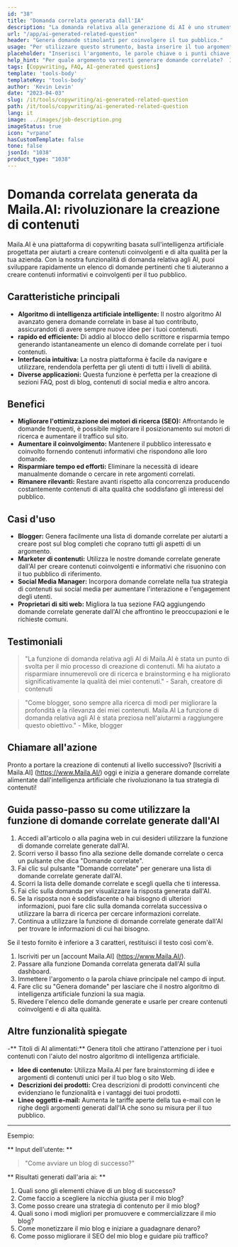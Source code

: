 ```yaml
---
id: "38"
title: "Domanda correlata generata dall'IA"
description: "La domanda relativa alla generazione di AI è uno strumento che utilizza l'intelligenza artificiale per creare domande automaticamente pertinenti e coinvolgenti basate su un determinato argomento o parole chiave.  Questo strumento è perfetto per generare sezioni FAQ, forum di discussione, contenuti sui social media e altro, assicurandoti di affrontare le preoccupazioni più importanti del tuo pubblico di destinazione."
url: "/app/ai-generated-related-question"
header: "Genera domande stimolanti per coinvolgere il tuo pubblico."
usage: "Per utilizzare questo strumento, basta inserire il tuo argomento desiderato, le parole chiave o i punti chiave. La nostra intelligenza artificiale genererà quindi un insieme di domande ben strutturate, pertinenti e coinvolgenti in base al tuo input. Se la lunghezza del testo inserito è inferiore a 3 caratteri, il testo verrà restituito così com'è."
placeholder: "Inserisci l'argomento, le parole chiave o i punti chiave desiderati, ad esempio: \ n \ ntopic: social media marketing \ nkeywords: Facebook, Instagram, Twitter, LinkedIn \ n \ n"
help_hint: "Per quale argomento vorresti generare domande correlate?  Inserisci alcune parole chiave relative all'argomento e creeremo un elenco di domande coinvolgenti in base al tuo input.  Si consiglia di fornire un focus o un aspetto specifico che si desidera che le domande affrontino."
tags: [Copywriting, FAQ, AI-generated questions]
template: 'tools-body'
templateKey: 'tools-body'
author: 'Kevin Levin'
date: "2023-04-03"
slug: /it/tools/copywriting/ai-generated-related-question
path: /it/tools/copywriting/ai-generated-related-question
lang: it
image: ../images/job-description.png
imageStatus: true
icon: "vrpano"
hasCustomTemplate: false
tone: false
jsonId: "1038"
product_type: "1038"
---
```

# Domanda correlata generata da Maila.AI: rivoluzionare la creazione di contenuti

Maila.AI è una piattaforma di copywriting basata sull'intelligenza artificiale progettata per aiutarti a creare contenuti coinvolgenti e di alta qualità per la tua azienda.  Con la nostra funzionalità di domanda relativa agli AI, puoi sviluppare rapidamente un elenco di domande pertinenti che ti aiuteranno a creare contenuti informativi e coinvolgenti per il tuo pubblico.

## Caratteristiche principali

- **Algoritmo di intelligenza artificiale intelligente:** Il nostro algoritmo AI avanzato genera domande correlate in base al tuo contributo, assicurandoti di avere sempre nuove idee per i tuoi contenuti.
 - **rapido ed efficiente:** Dì addio al blocco dello scrittore e risparmia tempo generando istantaneamente un elenco di domande correlate per i tuoi contenuti.
 - **Interfaccia intuitiva:** La nostra piattaforma è facile da navigare e utilizzare, rendendola perfetta per gli utenti di tutti i livelli di abilità.
 - **Diverse applicazioni:** Questa funzione è perfetta per la creazione di sezioni FAQ, post di blog, contenuti di social media e altro ancora.

## Benefici

- **Migliorare l'ottimizzazione dei motori di ricerca (SEO):** Affrontando le domande frequenti, è possibile migliorare il posizionamento sui motori di ricerca e aumentare il traffico sul sito.
- **Aumentare il coinvolgimento:** Mantenere il pubblico interessato e coinvolto fornendo contenuti informativi che rispondono alle loro domande.
- **Risparmiare tempo ed efforti:** Eliminare la necessità di ideare manualmente domande o cercare in rete argomenti correlati.
- **Rimanere rilevanti:** Restare avanti rispetto alla concorrenza producendo costantemente contenuti di alta qualità che soddisfano gli interessi del pubblico.

## Casi d'uso

- **Blogger:** Genera facilmente una lista di domande correlate per aiutarti a creare post sul blog completi che coprano tutti gli aspetti di un argomento.
- **Marketer di contenuti:** Utilizza le nostre domande correlate generate dall'AI per creare contenuti coinvolgenti e informativi che risuonino con il tuo pubblico di riferimento.
- **Social Media Manager:** Incorpora domande correlate nella tua strategia di contenuti sui social media per aumentare l'interazione e l'engagement degli utenti.
- **Proprietari di siti web:** Migliora la tua sezione FAQ aggiungendo domande correlate generate dall'AI che affrontino le preoccupazioni e le richieste comuni.

## Testimoniali

> "La funzione di domanda relativa agli AI di Maila.AI è stata un punto di svolta per il mio processo di creazione di contenuti. Mi ha aiutato a risparmiare innumerevoli ore di ricerca e brainstorming e ha migliorato significativamente la qualità dei miei contenuti."  - Sarah, creatore di contenuti

> "Come blogger, sono sempre alla ricerca di modi per migliorare la profondità e la rilevanza dei miei contenuti. Maila.AI La funzione di domanda relativa agli AI è stata preziosa nell'aiutarmi a raggiungere questo obiettivo."  - Mike, blogger

## Chiamare all'azione

Pronto a portare la creazione di contenuti al livello successivo?  [Iscriviti a Maila.AI] (https://www.Maila.AI/) oggi e inizia a generare domande correlate alimentate dall'intelligenza artificiale che rivoluzionano la tua strategia di contenuti!

## Guida passo-passo su come utilizzare la funzione di domande correlate generate dall'AI

1. Accedi all'articolo o alla pagina web in cui desideri utilizzare la funzione di domande correlate generate dall'AI.
2. Scorri verso il basso fino alla sezione delle domande correlate o cerca un pulsante che dica "Domande correlate".
3. Fai clic sul pulsante "Domande correlate" per generare una lista di domande correlate generate dall'AI.
4. Scorri la lista delle domande correlate e scegli quella che ti interessa.
5. Fai clic sulla domanda per visualizzare la risposta generata dall'AI.
6. Se la risposta non è soddisfacente o hai bisogno di ulteriori informazioni, puoi fare clic sulla domanda correlata successiva o utilizzare la barra di ricerca per cercare informazioni correlate.
7. Continua a utilizzare la funzione di domande correlate generate dall'AI per trovare le informazioni di cui hai bisogno. 

Se il testo fornito è inferiore a 3 caratteri, restituisci il testo così com'è.

1. Iscriviti per un [account Maila.AI] (https://www.Maila.AI/).
 2. Passare alla funzione Domanda correlata generata dall'AI sulla dashboard.
 3. Immettere l'argomento o la parola chiave principale nel campo di input.
 4. Fare clic su "Genera domande" per lasciare che il nostro algoritmo di intelligenza artificiale funzioni la sua magia.
 5. Rivedere l'elenco delle domande generate e usarle per creare contenuti coinvolgenti e di alta qualità.

## Altre funzionalità spiegate

-** Titoli di AI alimentati:** Genera titoli che attirano l'attenzione per i tuoi contenuti con l'aiuto del nostro algoritmo di intelligenza artificiale.
 - **Idee di contenuto:** Utilizza Maila.AI per fare brainstorming di idee e argomenti di contenuti unici per il tuo blog o sito Web.
 - **Descrizioni dei prodotti:** Crea descrizioni di prodotti convincenti che evidenziano le funzionalità e i vantaggi dei tuoi prodotti.
 - **Linee oggetti e-mail:** Aumenta le tariffe aperte della tua e-mail con le righe degli argomenti generati dall'IA che sono su misura per il tuo pubblico.

---

Esempio:

** Input dell'utente: **
 > "Come avviare un blog di successo?"

** Risultati generati dall'aria ai: **
 1. Quali sono gli elementi chiave di un blog di successo?
 2. Come faccio a scegliere la nicchia giusta per il mio blog?
 3. Come posso creare una strategia di contenuto per il mio blog?
 4. Quali sono i modi migliori per promuovere e commercializzare il mio blog?
 5. Come monetizzare il mio blog e iniziare a guadagnare denaro?
 6. Come posso migliorare il SEO del mio blog e guidare più traffico?
